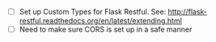 - [ ] Set up Custom Types for Flask Restful. See: http://flask-restful.readthedocs.org/en/latest/extending.html
- [ ] Need to make sure CORS is set up in a safe manner
